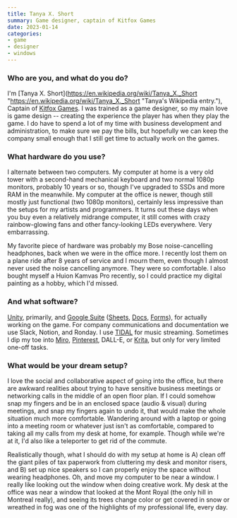```yaml
---
title: Tanya X. Short
summary: Game designer, captain of Kitfox Games
date: 2023-01-14
categories:
- game
- designer
- windows
---
```


### Who are you, and what do you do?

I'm [Tanya X. Short](https://en.wikipedia.org/wiki/Tanya_X._Short "https://en.wikipedia.org/wiki/Tanya_X._Short "Tanya's Wikipedia entry."), Captain of [Kitfox Games](https://www.kitfoxgames.com/en/ "A Canadian game development studio."). I was trained as a game designer, so my main love is game design -- creating the experience the player has when they play the game. I do have to spend a lot of my time with business development and administration, to make sure we pay the bills, but hopefully we can keep the company small enough that I still get time to actually work on the games.

### What hardware do you use?

I alternate between two computers. My computer at home is a very old tower with a second-hand mechanical keyboard and two normal 1080p monitors, probably 10 years or so, though I've upgraded to SSDs and more RAM in the meanwhile. My computer at the office is newer, though still mostly just functional (two 1080p monitors), certainly less impressive than the setups for my artists and programmers. It turns out these days when you buy even a relatively midrange computer, it still comes with crazy rainbow-glowing fans and other fancy-looking LEDs everywhere. Very embarrassing.

My favorite piece of hardware was probably my Bose noise-cancelling headphones, back when we were in the office more. I recently lost them on a plane ride after 8 years of service and I mourn them, even though I almost never used the noise cancelling anymore. They were so comfortable. I also bought myself a Huion Kamvas Pro recently, so I could practice my digital painting as a hobby, which I'd missed.

### And what software?

[Unity][], primarily, and [Google Suite][g-suite] ([Sheets][google-sheets], [Docs][google-docs], [Forms][google-forms]), for actually working on the game. For company communications and documentation we use Slack, Notion, and Ronday. I use [TIDAL][] for music streaming. Sometimes I dip my toe into [Miro][], [Pinterest][], DALL-E, or [Krita][], but only for very limited one-off tasks.

### What would be your dream setup?

I love the social and collaborative aspect of going into the office, but there are awkward realities about trying to have sensitive business meetings or networking calls in the middle of an open floor plan. If I could somehow snap my fingers and be in an enclosed space (audio & visual) during meetings, and snap my fingers again to undo it, that would make the whole situation much more comfortable. Wandering around with a laptop or going into a meeting room or whatever just isn't as comfortable, compared to taking all my calls from my desk at home, for example. Though while we're at it, I'd also like a teleporter to get rid of the commute.

Realistically though, what I should do with my setup at home is A) clean off the giant piles of tax paperwork from cluttering my desk and monitor risers, and B) set up nice speakers so I can properly enjoy the space without wearing headphones. Oh, and move my computer to be near a window. I really like looking out the window when doing creative work. My desk at the office was near a window that looked at the Mont Royal (the only hill in Montreal really), and seeing its trees change color or get covered in snow or wreathed in fog was one of the highlights of my professional life, every day.

[g-suite]: https://gsuite.google.com/ "A hosted solution for email, calendaring and more."
[google-docs]: https://en.wikipedia.org/wiki/Google_Docs "A web-based office suite."
[google-forms]: https://www.google.com/forms/about/ "A service for creating surveys."
[google-sheets]: https://www.google.com/sheets/about/ "Online spreadsheet software."
[krita]: https://krita.org/ "An open-source image editor."
[miro]: https://miro.com/ "An online collaborative whiteboard service."
[pinterest]: https://www.pinterest.com/ "An online 'pinboard' service."
[tidal]: http://web.archive.org/web/20221225090000/https://tidal.com/ "A music streaming service."
[unity]: https://unity3d.com/unity/ "A cross-platform game development tool."
